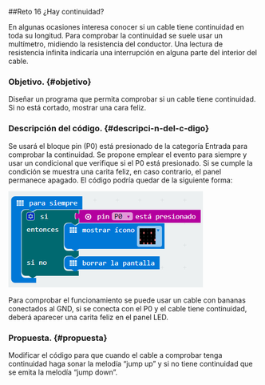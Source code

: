 ##Reto 16 ¿Hay continuidad?

En algunas ocasiones interesa conocer si un cable tiene continuidad en toda su longitud. Para comprobar la continuidad se suele usar un multímetro, midiendo la resistencia del conductor. Una lectura de resistencia infinita indicaría una interrupción en alguna parte del interior del cable.

### Objetivo. {#objetivo}

Diseñar un programa que permita comprobar si un cable tiene continuidad. Si no está cortado, mostrar una cara feliz.

### Descripción del código. {#descripci-n-del-c-digo}

Se usará el bloque pin (P0) está presionado de la categoría Entrada para comprobar la continuidad. Se propone emplear el evento para siempre y usar un condicional que verifique si el P0 está presionado. Si se cumple la condición se muestra una carita feliz, en caso contrario, el panel permanece apagado. El código podría quedar de la siguiente forma:

![](images/image5.png)

Para comprobar el funcionamiento se puede usar un cable con bananas conectados al GND, si se conecta con el P0 y el cable tiene continuidad, deberá aparecer una carita feliz en el panel LED.

### Propuesta. {#propuesta}

Modificar el código para que cuando el cable a comprobar tenga continuidad haga sonar la melodía “jump up” y si no tiene continuidad que se emita la melodía “jump down”.

